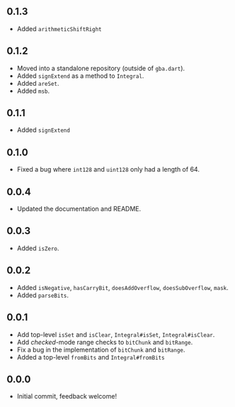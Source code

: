## 0.1.3

- Added `arithmeticShiftRight`

## 0.1.2

- Moved into a standalone repository (outside of `gba.dart`).
- Added `signExtend` as a method to `Integral`.
- Added `areSet`.
- Added `msb`.

## 0.1.1

- Added `signExtend`

## 0.1.0

- Fixed a bug where `int128` and `uint128` only had a length of 64.

## 0.0.4

- Updated the documentation and README.

## 0.0.3

- Added `isZero`.

## 0.0.2

- Added `isNegative`, `hasCarryBit`, `doesAddOverflow`, `doesSubOverflow`,
  `mask`.
- Added `parseBits`.

## 0.0.1

- Add top-level `isSet` and `isClear`, `Integral#isSet`, `Integral#isClear`.
- Add _checked_-mode range checks to `bitChunk` and `bitRange`.
- Fix a bug in the implementation of `bitChunk` and `bitRange`.
- Added a top-level `fromBits` and `Integral#fromBits`

## 0.0.0

- Initial commit, feedback welcome!
